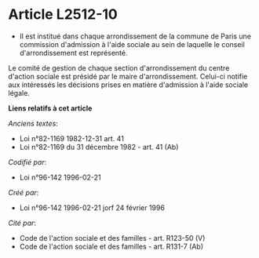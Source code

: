 # Article L2512-10

- Il est institué dans chaque arrondissement de la commune de Paris une commission d'admission à l'aide sociale au sein de
laquelle le conseil d'arrondissement est représenté.

Le comité de gestion de chaque section d'arrondissement du centre d'action sociale est présidé par le maire d'arrondissement.
Celui-ci notifie aux intéressés les décisions prises en matière d'admission à l'aide sociale légale.

**Liens relatifs à cet article**

_Anciens textes_:

  - Loi n°82-1169 1982-12-31 art. 41
  - Loi n°82-1169 du 31 décembre 1982 - art. 41 (Ab)

_Codifié par_:

  - Loi n°96-142 1996-02-21

_Créé par_:

  - Loi n°96-142 1996-02-21 jorf 24 février 1996

_Cité par_:

  - Code de l'action sociale et des familles - art. R123-50 (V)
  - Code de l'action sociale et des familles - art. R131-7 (Ab)
